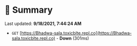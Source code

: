 # 📖 Summary
Last updated: **9/18/2021, 7:44:24 AM**

- `GET` [https://Bhadwa-sala.toxicblte.repl.co](https://Bhadwa-sala.toxicblte.repl.co) - **Down** (301ms)
